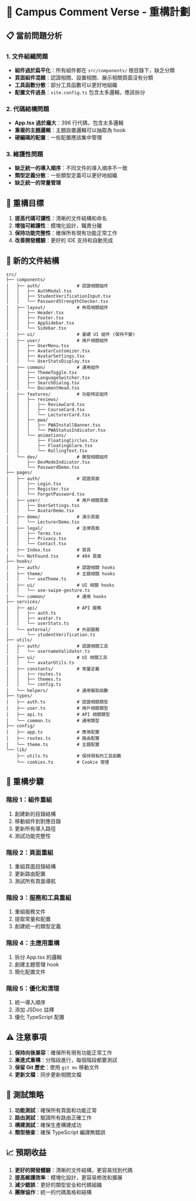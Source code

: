 # 🔧 Campus Comment Verse - 重構計劃

## 📋 當前問題分析

### 1. 文件組織問題
- **組件過於扁平化**：所有組件都在 `src/components/` 根目錄下，缺乏分類
- **頁面組件混雜**：認證相關、設置相關、展示相關頁面沒有分類
- **工具函數分散**：部分工具函數可以更好地組織
- **配置文件過長**：`vite.config.ts` 包含太多邏輯，應該拆分

### 2. 代碼結構問題
- **App.tsx 過於龐大**：396 行代碼，包含太多邏輯
- **重複的主題邏輯**：主題設置邏輯可以抽取為 hook
- **硬編碼的配置**：一些配置應該集中管理

### 3. 維護性問題
- **缺乏統一的導入順序**：不同文件的導入順序不一致
- **類型定義分散**：一些類型定義可以更好地組織
- **缺乏統一的常量管理**

## 🎯 重構目標

1. **提高代碼可讀性**：清晰的文件結構和命名
2. **增強可維護性**：模塊化設計，職責分離
3. **保持功能完整性**：確保所有現有功能正常工作
4. **改善開發體驗**：更好的 IDE 支持和自動完成

## 📁 新的文件結構

```
src/
├── components/
│   ├── auth/              # 認證相關組件
│   │   ├── AuthModal.tsx
│   │   ├── StudentVerificationInput.tsx
│   │   └── PasswordStrengthChecker.tsx
│   ├── layout/            # 佈局相關組件
│   │   ├── Header.tsx
│   │   ├── Footer.tsx
│   │   ├── AppSidebar.tsx
│   │   └── Sidebar.tsx
│   ├── ui/                # 基礎 UI 組件 (保持不變)
│   ├── user/              # 用戶相關組件
│   │   ├── UserMenu.tsx
│   │   ├── AvatarCustomizer.tsx
│   │   ├── AvatarSettings.tsx
│   │   └── UserStatsDisplay.tsx
│   ├── common/            # 通用組件
│   │   ├── ThemeToggle.tsx
│   │   ├── LanguageSwitcher.tsx
│   │   ├── SearchDialog.tsx
│   │   └── DocumentHead.tsx
│   ├── features/          # 功能特定組件
│   │   ├── reviews/
│   │   │   ├── ReviewCard.tsx
│   │   │   ├── CourseCard.tsx
│   │   │   └── LecturerCard.tsx
│   │   ├── pwa/
│   │   │   ├── PWAInstallBanner.tsx
│   │   │   └── PWAStatusIndicator.tsx
│   │   └── animations/
│   │       ├── FloatingCircles.tsx
│   │       ├── FloatingGlare.tsx
│   │       └── RollingText.tsx
│   └── dev/               # 開發相關組件
│       ├── DevModeIndicator.tsx
│       └── PasswordDemo.tsx
├── pages/
│   ├── auth/              # 認證頁面
│   │   ├── Login.tsx
│   │   ├── Register.tsx
│   │   └── ForgotPassword.tsx
│   ├── user/              # 用戶相關頁面
│   │   ├── UserSettings.tsx
│   │   └── AvatarDemo.tsx
│   ├── demo/              # 演示頁面
│   │   └── LecturerDemo.tsx
│   ├── legal/             # 法律頁面
│   │   ├── Terms.tsx
│   │   ├── Privacy.tsx
│   │   └── Contact.tsx
│   ├── Index.tsx          # 首頁
│   └── NotFound.tsx       # 404 頁面
├── hooks/
│   ├── auth/              # 認證相關 hooks
│   ├── theme/             # 主題相關 hooks
│   │   └── useTheme.ts
│   ├── ui/                # UI 相關 hooks
│   │   └── use-swipe-gesture.ts
│   └── common/            # 通用 hooks
├── services/
│   ├── api/               # API 服務
│   │   ├── auth.ts
│   │   ├── avatar.ts
│   │   └── userStats.ts
│   └── external/          # 外部服務
│       └── studentVerification.ts
├── utils/
│   ├── auth/              # 認證相關工具
│   │   └── usernameValidator.ts
│   ├── ui/                # UI 相關工具
│   │   └── avatarUtils.ts
│   ├── constants/         # 常量定義
│   │   ├── routes.ts
│   │   ├── themes.ts
│   │   └── config.ts
│   └── helpers/           # 通用幫助函數
├── types/
│   ├── auth.ts            # 認證相關類型
│   ├── user.ts            # 用戶相關類型
│   ├── api.ts             # API 相關類型
│   └── common.ts          # 通用類型
├── config/
│   ├── app.ts             # 應用配置
│   ├── routes.ts          # 路由配置
│   └── theme.ts           # 主題配置
└── lib/
    ├── utils.ts           # 保持現有的工具函數
    └── cookies.ts         # Cookie 管理
```

## 🔄 重構步驟

### 階段 1：組件重組
1. 創建新的目錄結構
2. 移動組件到對應目錄
3. 更新所有導入路徑
4. 測試功能完整性

### 階段 2：頁面重組
1. 重組頁面目錄結構
2. 更新路由配置
3. 測試所有頁面導航

### 階段 3：服務和工具重組
1. 重組服務文件
2. 提取常量和配置
3. 創建統一的類型定義

### 階段 4：主應用重構
1. 拆分 App.tsx 的邏輯
2. 創建主題管理 hook
3. 簡化配置文件

### 階段 5：優化和清理
1. 統一導入順序
2. 添加 JSDoc 註釋
3. 優化 TypeScript 配置

## ⚠️ 注意事項

1. **保持向後兼容**：確保所有現有功能正常工作
2. **漸進式重構**：分階段進行，每個階段都要測試
3. **保留 Git 歷史**：使用 `git mv` 移動文件
4. **更新文檔**：同步更新相關文檔

## 🧪 測試策略

1. **功能測試**：確保所有頁面和功能正常
2. **路由測試**：驗證所有路由正確工作
3. **構建測試**：確保生產構建成功
4. **類型檢查**：確保 TypeScript 編譯無錯誤

## 📈 預期收益

1. **更好的開發體驗**：清晰的文件結構，更容易找到代碼
2. **提高維護效率**：模塊化設計，更容易修改和擴展
3. **減少錯誤**：更好的類型安全和代碼組織
4. **團隊協作**：統一的代碼風格和結構 